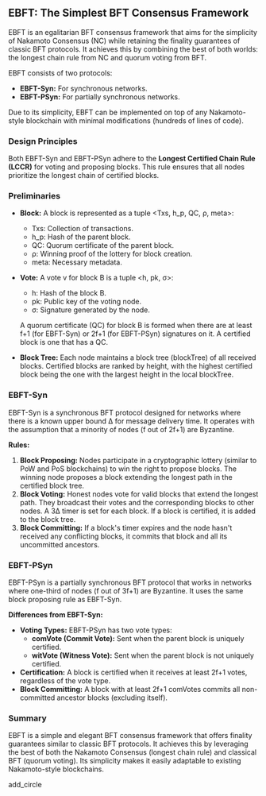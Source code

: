 ## EBFT: The Simplest BFT Consensus Framework

EBFT is an egalitarian BFT consensus framework that aims for the simplicity of Nakamoto Consensus (NC) while retaining the finality guarantees of classic BFT protocols. It achieves this by combining the best of both worlds: the longest chain rule from NC and quorum voting from BFT.

EBFT consists of two protocols:

- **EBFT-Syn:** For synchronous networks.
- **EBFT-PSyn:** For partially synchronous networks.

Due to its simplicity, EBFT can be implemented on top of any Nakamoto-style blockchain with minimal modifications (hundreds of lines of code).

### Design Principles

Both EBFT-Syn and EBFT-PSyn adhere to the **Longest Certified Chain Rule (LCCR)** for voting and proposing blocks. This rule ensures that all nodes prioritize the longest chain of certified blocks.

### Preliminaries

- **Block:** A block is represented as a tuple <Txs, h_p, QC, ρ, meta>:

  - Txs: Collection of transactions.
  - h_p: Hash of the parent block.
  - QC: Quorum certificate of the parent block.
  - ρ: Winning proof of the lottery for block creation.
  - meta: Necessary metadata.

- **Vote:** A vote v for block B is a tuple <h, pk, σ>:

  - h: Hash of the block B.
  - pk: Public key of the voting node.
  - σ: Signature generated by the node.

  A quorum certificate (QC) for block B is formed when there are at least f+1 (for EBFT-Syn) or 2f+1 (for EBFT-PSyn) signatures on it. A certified block is one that has a QC.

- **Block Tree:** Each node maintains a block tree (blockTree) of all received blocks. Certified blocks are ranked by height, with the highest certified block being the one with the largest height in the local blockTree.

### EBFT-Syn

EBFT-Syn is a synchronous BFT protocol designed for networks where there is a known upper bound Δ for message delivery time. It operates with the assumption that a minority of nodes (f out of 2f+1) are Byzantine.

**Rules:**

1. **Block Proposing:** Nodes participate in a cryptographic lottery (similar to PoW and PoS blockchains) to win the right to propose blocks. The winning node proposes a block extending the longest path in the certified block tree.
2. **Block Voting:** Honest nodes vote for valid blocks that extend the longest path. They broadcast their votes and the corresponding blocks to other nodes. A 3Δ timer is set for each block. If a block is certified, it is added to the block tree.
3. **Block Committing:** If a block's timer expires and the node hasn't received any conflicting blocks, it commits that block and all its uncommitted ancestors.

### EBFT-PSyn

EBFT-PSyn is a partially synchronous BFT protocol that works in networks where one-third of nodes (f out of 3f+1) are Byzantine. It uses the same block proposing rule as EBFT-Syn.

**Differences from EBFT-Syn:**

- **Voting Types:** EBFT-PSyn has two vote types:
  - **comVote (Commit Vote):** Sent when the parent block is uniquely certified.
  - **witVote (Witness Vote):** Sent when the parent block is not uniquely certified.
- **Certification:** A block is certified when it receives at least 2f+1 votes, regardless of the vote type.
- **Block Committing:** A block with at least 2f+1 comVotes commits all non-committed ancestor blocks (excluding itself).

### Summary

EBFT is a simple and elegant BFT consensus framework that offers finality guarantees similar to classic BFT protocols. It achieves this by leveraging the best of both the Nakamoto Consensus (longest chain rule) and classical BFT (quorum voting). Its simplicity makes it easily adaptable to existing Nakamoto-style blockchains.

add_circle
